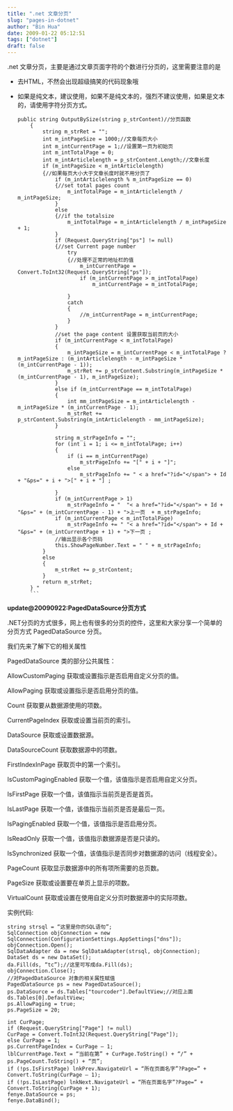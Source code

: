 ```yaml
---
title: ".net 文章分页"
slug: "pages-in-dotnet"
author: "Bin Hua"
date: 2009-01-22 05:12:51
tags: ["dotnet"]
draft: false
---
```


.net 文章分页，主要是通过文章页面字符的个数进行分页的，这里需要注意的是

- 去HTML，不然会出现超级搞笑的代码现象哦

- 如果是纯文本，建议使用，如果不是纯文本的，强烈不建议使用，如果是文本的，请使用字符分页方式。 

    ```
    public string OutputBySize(string p_strContent)//分页函数
        {
            string m_strRet = "";
            int m_intPageSize = 1000;//文章每页大小
            int m_intCurrentPage = 1;//设置第一页为初始页
            int m_intTotalPage = 0;
            int m_intArticlelength = p_strContent.Length;//文章长度
            if (m_intPageSize < m_intArticlelength)
            {//如果每页大小大于文章长度时就不用分页了
                if (m_intArticlelength % m_intPageSize == 0)
                {//set total pages count
                    m_intTotalPage = m_intArticlelength / m_intPageSize;
                }
                else
                {//if the totalsize
                    m_intTotalPage = m_intArticlelength / m_intPageSize + 1;
                }
                if (Request.QueryString["ps"] != null)
                {//set Current page number
                    try
                    {//处理不正常的地址栏的值
                        m_intCurrentPage = Convert.ToInt32(Request.QueryString["ps"]);
                        if (m_intCurrentPage > m_intTotalPage)
                            m_intCurrentPage = m_intTotalPage;
    
                    }
                    catch
                    {
                        //m_intCurrentPage = m_intCurrentPage;
                    }
                }
                //set the page content 设置获取当前页的大小
                if (m_intCurrentPage < m_intTotalPage)
                {
                    m_intPageSize = m_intCurrentPage < m_intTotalPage ? m_intPageSize : (m_intArticlelength - m_intPageSize * (m_intCurrentPage - 1));
                    m_strRet += p_strContent.Substring(m_intPageSize * (m_intCurrentPage - 1), m_intPageSize);
                }
                else if (m_intCurrentPage == m_intTotalPage)
                {
                    int mm_intPageSize = m_intArticlelength - m_intPageSize * (m_intCurrentPage - 1);
                    m_strRet += p_strContent.Substring(m_intArticlelength - mm_intPageSize);
                }

                string m_strPageInfo = "";
                for (int i = 1; i <= m_intTotalPage; i++)
                {
                    if (i == m_intCurrentPage)
                        m_strPageInfo += "[" + i + "]";
                    else
                        m_strPageInfo += " < a href="?id="</span"> + Id + "&ps=" + i + ">[" + i + "] ;

                }
                if (m_intCurrentPage > 1)
                    m_strPageInfo = "  "< a href="?id="</span"> + Id + "&ps=" + (m_intCurrentPage - 1) + ">上一页  + m_strPageInfo;
                if (m_intCurrentPage < m_intTotalPage)
                    m_strPageInfo += " "< a href="?id="</span"> + Id + "&ps=" + (m_intCurrentPage + 1) + ">下一页 ;
                //输出显示各个页码
                this.ShowPageNumber.Text = " " + m_strPageInfo;
            }
            else
            {
                m_strRet += p_strContent;
            }
            return m_strRet;
        } "
        ```

**update@20090922:PagedDataSource分页方式**

.NET分页的方式很多，网上也有很多的分页的控件，这里和大家分享一个简单的分页方式 PagedDataSource 分页。

我们先来了解下它的相关属性

PagedDataSource 类的部分公共属性：

AllowCustomPaging 获取或设置指示是否启用自定义分页的值。

AllowPaging 获取或设置指示是否启用分页的值。

Count 获取要从数据源使用的项数。

CurrentPageIndex 获取或设置当前页的索引。

DataSource 获取或设置数据源。

DataSourceCount 获取数据源中的项数。

FirstIndexInPage 获取页中的第一个索引。

IsCustomPagingEnabled 获取一个值，该值指示是否启用自定义分页。

IsFirstPage 获取一个值，该值指示当前页是否是首页。

IsLastPage 获取一个值，该值指示当前页是否是最后一页。

IsPagingEnabled 获取一个值，该值指示是否启用分页。

IsReadOnly 获取一个值，该值指示数据源是否是只读的。

IsSynchronized 获取一个值，该值指示是否同步对数据源的访问（线程安全）。

PageCount 获取显示数据源中的所有项所需要的总页数。

PageSize 获取或设置要在单页上显示的项数。

VirtualCount 获取或设置在使用自定义分页时数据源中的实际项数。

实例代码:

```
string strsql = “这里是你的SQL语句”;
SqlConnection objConnection = new SqlConnection(ConfigurationSettings.AppSettings["dns"]);
objConnection.Open();
SqlDataAdapter da = new SqlDataAdapter(strsql, objConnection);
DataSet ds = new DataSet();
da.Fill(ds, “tc”);//这里可写成da.Fill(ds);
objConnection.Close();
//对PagedDataSource 对象的相关属性赋值
PagedDataSource ps = new PagedDataSource();
ps.DataSource = ds.Tables["tourcoder"].DefaultView;//对应上面ds.Tables[0].DefaultView;
ps.AllowPaging = true;
ps.PageSize = 20;

int CurPage;
if (Request.QueryString["Page"] != null)
CurPage = Convert.ToInt32(Request.QueryString["Page"]);
else CurPage = 1;
ps.CurrentPageIndex = CurPage – 1;
lblCurrentPage.Text = “当前在第” + CurPage.ToString() + “/” + ps.PageCount.ToString() + “页”;
if (!ps.IsFirstPage) lnkPrev.NavigateUrl = “所在页面名字”?Page=” + Convert.ToString(CurPage – 1);
if (!ps.IsLastPage) lnkNext.NavigateUrl = “所在页面名字”?Page=” + Convert.ToString(CurPage + 1);
fenye.DataSource = ps;
fenye.DataBind();
```